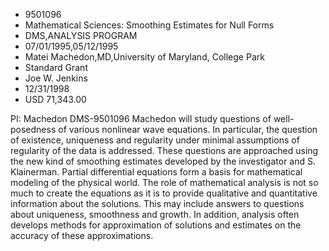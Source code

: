 
* 9501096
* Mathematical Sciences: Smoothing Estimates for Null Forms
* DMS,ANALYSIS PROGRAM
* 07/01/1995,05/12/1995
* Matei Machedon,MD,University of Maryland, College Park
* Standard Grant
* Joe W. Jenkins
* 12/31/1998
* USD 71,343.00

PI: Machedon DMS-9501096 Machedon will study questions of well-posedness of
various nonlinear wave equations. In particular, the question of existence,
uniqueness and regularity under minimal assumptions of regularity of the data is
addressed. These questions are approached using the new kind of smoothing
estimates developed by the investigator and S. Klainerman. Partial differential
equations form a basis for mathematical modeling of the physical world. The role
of mathematical analysis is not so much to create the equations as it is to
provide qualitative and quantitative information about the solutions. This may
include answers to questions about uniqueness, smoothness and growth. In
addition, analysis often develops methods for approximation of solutions and
estimates on the accuracy of these approximations.
